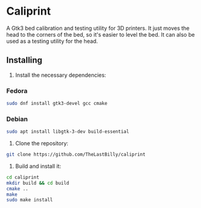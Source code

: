 # Caliprint

A Gtk3 bed calibration and testing utility for 3D printers. It just moves the head to the corners of the bed, so it's easier to level the bed. It can also be used as a testing utility for the head.

## Installing

1. Install the necessary dependencies:

### Fedora
```bash
sudo dnf install gtk3-devel gcc cmake
```

### Debian
```bash
sudo apt install libgtk-3-dev build-essential
```

1. Clone the repository:

```bash
git clone https://github.com/TheLastBilly/caliprint
```

1. Build and install it:

```bash
cd caliprint
mkdir build && cd build
cmake ..
make
sudo make install
```